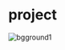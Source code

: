 # project
![bgground1](https://user-images.githubusercontent.com/129382218/230759839-17c4e635-b2af-413e-b43b-ba50118837e5.jpg)
